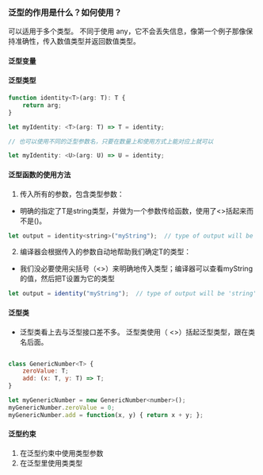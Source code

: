 ### 泛型的作用是什么？如何使用？
可以适用于多个类型。 不同于使用 any，它不会丢失信息，像第一个例子那像保持准确性，传入数值类型并返回数值类型。

#### 泛型变量
#### 泛型类型

```javascript
function identity<T>(arg: T): T {
    return arg;
}

let myIdentity: <T>(arg: T) => T = identity;

// 也可以使用不同的泛型参数名，只要在数量上和使用方式上能对应上就可以

let myIdentity: <U>(arg: U) => U = identity;
```
#### 泛型函数的使用方法
1. 传入所有的参数，包含类型参数：
- 明确的指定了T是string类型，并做为一个参数传给函数，使用了<>括起来而不是()。
```javascript
let output = identity<string>("myString");  // type of output will be 'string'
```
2. 编译器会根据传入的参数自动地帮助我们确定T的类型：
- 我们没必要使用尖括号（<>）来明确地传入类型；编译器可以查看myString的值，然后把T设置为它的类型
```javascript
let output = identity("myString");  // type of output will be 'string'
```

#### 泛型类

- 泛型类看上去与泛型接口差不多。 泛型类使用（ <>）括起泛型类型，跟在类名后面。
```javascript

class GenericNumber<T> {
    zeroValue: T;
    add: (x: T, y: T) => T;
}

let myGenericNumber = new GenericNumber<number>();
myGenericNumber.zeroValue = 0;
myGenericNumber.add = function(x, y) { return x + y; };
```

#### 泛型约束
1. 在泛型约束中使用类型参数
2. 在泛型里使用类类型
